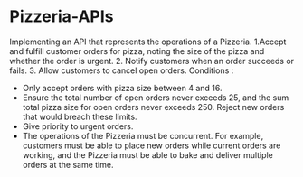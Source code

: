 # Pizzeria-APIs
Implementing an API that represents the operations of a Pizzeria. 
1.Accept and fulfill customer orders for pizza, noting the size of the pizza and whether the order is urgent. 
2. Notify customers when an order succeeds or fails. 
3. Allow customers to cancel open orders.
Conditions : 
- Only accept orders with pizza size between 4 and 16.
- Ensure the total number of open orders never exceeds 25, and the sum total pizza size for open orders never exceeds 250. Reject new orders that would breach these limits.
- Give priority to urgent orders.
- The operations of the Pizzeria must be concurrent. For example, customers must be able to place new orders while current orders are working, and the Pizzeria must be able to bake and deliver multiple orders at the same time.
